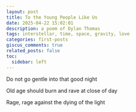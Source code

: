 ```yaml
---
layout: post
title: To the Young People Like Us
date: 2025-04-22 15:02:01
description: a poem of Dylan Thomas
tags: interstellar, time, space, gravity, love
categories: first-posts
giscus_comments: true
related_posts: false
toc:
  sidebar: left
---
```


Do not go gentle into that good night

Old age should burn and rave at close of day

Rage, rage against the dying of the light
